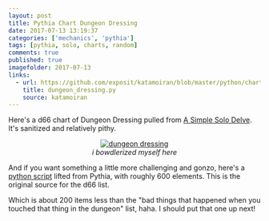 ```yaml
---
layout: post
title: Pythia Chart Dungeon Dressing
date: 2017-07-13 13:19:37
categories: ['mechanics', 'pythia']
tags: [pythia, solo, charts, random]
comments: true
published: true
imagefolder: 2017-07-13
links:
  - url: https://github.com/exposit/katamoiran/blob/master/python/charts/dungeon_dressing.py
    title: dungeon_dressing.py
    source: katamoiran
---
```


Here's a d66 chart of Dungeon Dressing pulled from [A Simple Solo Delve](https://exposit.github.io/katarpgs/superlite/simplesolo/). It's sanitized and relatively pithy.

<!--more-->

<center>
<a href="{{ site.baseurl }}/img/posts/{{page.imagefolder}}/dungeon_dressing.png" target="new">
<img src="{{ site.baseurl }}/img/posts/{{page.imagefolder}}/dungeon_dressing.png" alt="dungeon dressing">
</a><br>
<i>i bowdlerized myself here</i>
</center>

And if you want something a little more challenging and gonzo, here's a [python script](https://github.com/exposit/katamoiran/blob/master/python/charts/dungeon_dressing.py) lifted from Pythia, with roughly 600 elements. This is the original source for the d66 list.

Which is about 200 items less than the "bad things that happened when you touched that thing in the dungeon" list, haha. I should put that one up next!
